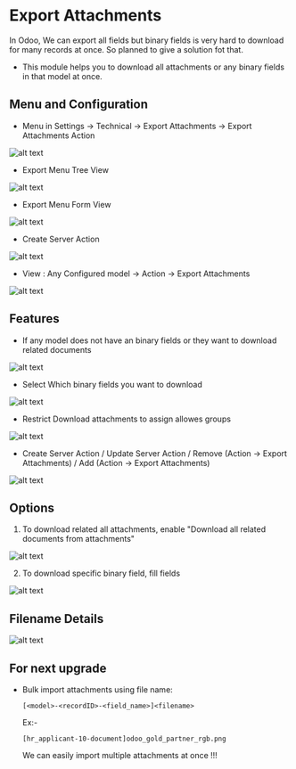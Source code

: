 # Export Attachments

In Odoo, We can export all fields but binary fields is very hard to download for many records at once. So planned to give a solution fot that.

- This module helps you to download all attachments or any binary fields in that model at once.
    
## Menu and Configuration
    
- Menu in Settings -> Technical -> Export Attachments -> Export Attachments Action

![alt text](static/description/s1.png "Export Attachment Menu")

- Export Menu Tree View

![alt text](static/description/s2.png "Export Menu Tree View")

- Export Menu Form View

![alt text](static/description/s3.png "Export Menu Form View")

- Create Server Action

![alt text](static/description/s9.png "Create Server Action")

- View : Any Configured model -> Action -> Export Attachments

![alt text](static/description/s4.png "Configured model -> Action -> Export Attachments")

## Features
    
- If any model does not have an binary fields or they want to download related documents

![alt text](static/description/s5.png "If any model does not have an binary fields or they want to download related documents")

- Select Which binary fields you want to download

![alt text](static/description/s6.png "Select Which binary fields you want to download")

- Restrict Download attachments to assign allowes groups

![alt text](static/description/s7.png "Restrict Download attachments to assign allowes groups")

- Create Server Action / Update Server Action / Remove (Action -> Export Attachments) / Add (Action -> Export Attachments)

![alt text](static/description/s9.png "Configured model -> Action -> Export Attachments")

## Options

1) To download related all attachments, enable "Download all related documents from attachments"

![alt text](static/description/s8.png "Download all related documents from attachments")

2) To download specific binary field, fill fields

![alt text](static/description/s6.png "To download specific binary field, fill fields")

## Filename Details

![alt text](static/description/s10.png "Configured model -> Action -> Export Attachments")

## For next upgrade 

- Bulk import attachments using file name: 
    
    `[<model>-<recordID>-<field_name>]<filename>`

    Ex:-

    `[hr_applicant-10-document]odoo_gold_partner_rgb.png`

    We can easily import multiple attachments at once !!! 